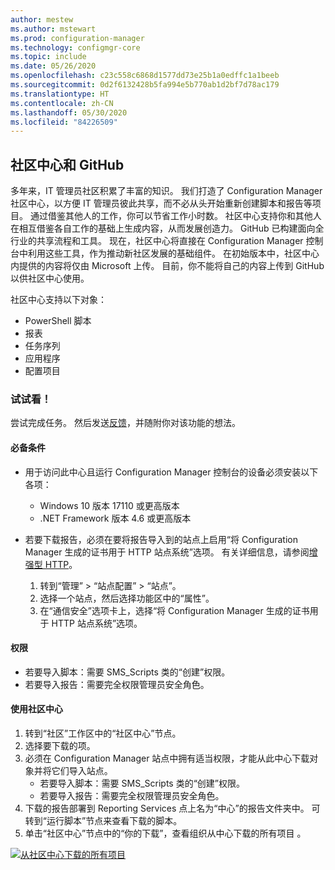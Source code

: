 ```yaml
---
author: mestew
ms.author: mstewart
ms.prod: configuration-manager
ms.technology: configmgr-core
ms.topic: include
ms.date: 05/26/2020
ms.openlocfilehash: c23c558c6868d1577dd73e25b1a0edffc1a1beeb
ms.sourcegitcommit: 0d2f6132428b5fa994e5b770ab1d2bf7d78ac179
ms.translationtype: HT
ms.contentlocale: zh-CN
ms.lasthandoff: 05/30/2020
ms.locfileid: "84226509"
---
```

## <a name="community-hub-and-github"></a>社区中心和 GitHub
<!--3555935, 3555936-->

多年来，IT 管理员社区积累了丰富的知识。 我们打造了 Configuration Manager 社区中心，以方便 IT 管理员彼此共享，而不必从头开始重新创建脚本和报告等项目。 通过借鉴其他人的工作，你可以节省工作小时数。 社区中心支持你和其他人在相互借鉴各自工作的基础上生成内容，从而发展创造力。 GitHub 已构建面向全行业的共享流程和工具。 现在，社区中心将直接在 Configuration Manager 控制台中利用这些工具，作为推动新社区发展的基础组件。 在初始版本中，社区中心内提供的内容将仅由 Microsoft 上传。 目前，你不能将自己的内容上传到 GitHub 以供社区中心使用。

社区中心支持以下对象：
- PowerShell 脚本
- 报表
- 任务序列
- 应用程序
- 配置项目  


### <a name="try-it-out"></a>试试看！

尝试完成任务。 然后发送[反馈](../../technical-preview-2003.md#bkmk_feedback)，并随附你对该功能的想法。


#### <a name="prerequisites"></a>必备条件

- 用于访问此中心且运行 Configuration Manager 控制台的设备必须安装以下各项：
   - Windows 10 版本 17110 或更高版本
   - .NET Framework 版本 4.6 或更高版本


- 若要下载报告，必须在要将报告导入到的站点上启用“将 Configuration Manager 生成的证书用于 HTTP 站点系统”选项。 有关详细信息，请参阅[增强型 HTTP](/sccm/core/plan-design/hierarchy/enhanced-http)。
   1. 转到“管理” > “站点配置” > “站点”。
   1. 选择一个站点，然后选择功能区中的“属性”。
   1. 在“通信安全”选项卡上，选择“将 Configuration Manager 生成的证书用于 HTTP 站点系统”选项。

#### <a name="permissions"></a>权限

- 若要导入脚本：需要 SMS_Scripts 类的“创建”权限。
- 若要导入报告：需要完全权限管理员安全角色。

#### <a name="use-the-community-hub"></a>使用社区中心

1. 转到“社区”工作区中的“社区中心”节点。
1. 选择要下载的项。
1. 必须在 Configuration Manager 站点中拥有适当权限，才能从此中心下载对象并将它们导入站点。
    - 若要导入脚本：需要 SMS_Scripts 类的“创建”权限。
    - 若要导入报告：需要完全权限管理员安全角色。
1. 下载的报告部署到 Reporting Services 点上名为“中心”的报告文件夹中。 可转到“运行脚本”节点来查看下载的脚本。
1. 单击“社区中心”节点中的“你的下载”，查看组织从中心下载的所有项目 。

[![从社区中心下载的所有项目](../../media/3555935-community-hub-downloads.png)](../../media/3555935-community-hub-downloads.png#lightbox)
